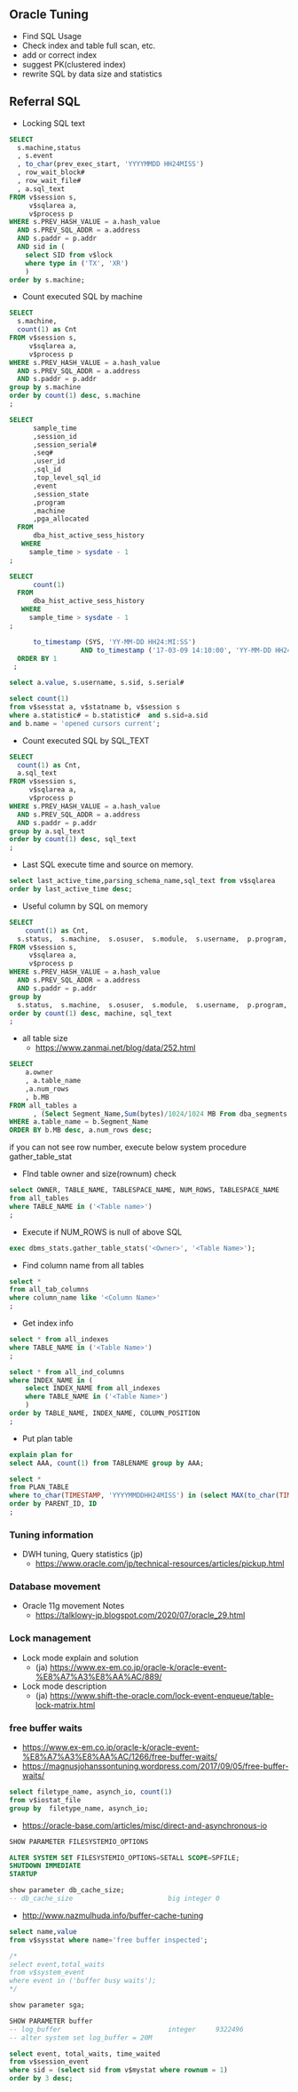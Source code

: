 ## Oracle Tuning

* Find SQL Usage
* Check index and table full scan, etc.
* add or correct index
* suggest PK(clustered index)
* rewrite SQL by data size and statistics

## Referral SQL

* Locking SQL text
```sql
SELECT
  s.machine,status
  , s.event
  , to_char(prev_exec_start, 'YYYYMMDD HH24MISS')
  , row_wait_block#
  , row_wait_file#
  , a.sql_text
FROM v$session s,
     v$sqlarea a,
     v$process p
WHERE s.PREV_HASH_VALUE = a.hash_value
  AND s.PREV_SQL_ADDR = a.address
  AND s.paddr = p.addr
  AND sid in (
  	select SID from v$lock
	where type in ('TX', 'XR')
	)
order by s.machine;
```

* Count executed SQL by machine
```sql
SELECT
  s.machine,
  count(1) as Cnt
FROM v$session s,
     v$sqlarea a,
     v$process p
WHERE s.PREV_HASH_VALUE = a.hash_value
  AND s.PREV_SQL_ADDR = a.address
  AND s.paddr = p.addr
group by s.machine
order by count(1) desc, s.machine
;
```

```sql
SELECT
      sample_time
      ,session_id
      ,session_serial#
      ,seq#
      ,user_id
      ,sql_id
      ,top_level_sql_id
      ,event
      ,session_state
      ,program
      ,machine
      ,pga_allocated
  FROM
      dba_hist_active_sess_history
   WHERE
     sample_time > sysdate - 1
;

SELECT
      count(1)
  FROM
      dba_hist_active_sess_history
   WHERE
     sample_time > sysdate - 1
;

      to_timestamp (SYS, 'YY-MM-DD HH24:MI:SS')
                  AND to_timestamp ('17-03-09 14:10:00', 'YY-MM-DD HH24:MI:SS')
  ORDER BY 1
 ;

select a.value, s.username, s.sid, s.serial#

select count(1)
from v$sesstat a, v$statname b, v$session s
where a.statistic# = b.statistic#  and s.sid=a.sid
and b.name = 'opened cursors current';

```

* Count executed SQL by SQL_TEXT
```sql
SELECT
  count(1) as Cnt,
  a.sql_text
FROM v$session s,
     v$sqlarea a,
     v$process p
WHERE s.PREV_HASH_VALUE = a.hash_value
  AND s.PREV_SQL_ADDR = a.address
  AND s.paddr = p.addr
group by a.sql_text
order by count(1) desc, sql_text
;
```
* Last SQL execute time and source on memory. 
```sql
select last_active_time,parsing_schema_name,sql_text from v$sqlarea
order by last_active_time desc;
```

* Useful column by SQL on memory
```sql
SELECT
    count(1) as Cnt,
  s.status,  s.machine,  s.osuser,  s.module,  s.username,  p.program,  a.sql_text
FROM v$session s,
     v$sqlarea a,
     v$process p
WHERE s.PREV_HASH_VALUE = a.hash_value
  AND s.PREV_SQL_ADDR = a.address
  AND s.paddr = p.addr
group by 
  s.status,  s.machine,  s.osuser,  s.module,  s.username,  p.program,  a.sql_text
order by count(1) desc, machine, sql_text
;
```

* all table size
  * https://www.zanmai.net/blog/data/252.html
```sql
SELECT 
	a.owner
	, a.table_name
	,a.num_rows
	, b.MB
FROM all_tables a
      , (Select Segment_Name,Sum(bytes)/1024/1024 MB From dba_segments Group By Segment_Name) b
WHERE a.table_name = b.Segment_Name
ORDER BY b.MB desc, a.num_rows desc;
```
if you can not see row number, execute below system procedure gather_table_stat

* FInd table owner and size(rownum) check
```sql
select OWNER, TABLE_NAME, TABLESPACE_NAME, NUM_ROWS, TABLESPACE_NAME
from all_tables 
where TABLE_NAME in ('<Table name>')
;
```

* Execute if NUM_ROWS is null of above SQL
```sql
exec dbms_stats.gather_table_stats('<Owner>', '<Table Name>');
```

* Find column name from all tables
```sql
select * 
from all_tab_columns
where column_name like '<Column Name>'
;
```

* Get index info
```sql
select * from all_indexes
where TABLE_NAME in ('<Table Name>')
;

select * from all_ind_columns
where INDEX_NAME in (
    select INDEX_NAME from all_indexes
    where TABLE_NAME in ('<Table Name>')
    )
order by TABLE_NAME, INDEX_NAME, COLUMN_POSITION
;
```
* Put plan table
```sql
explain plan for
select AAA, count(1) from TABLENAME group by AAA;

select * 
from PLAN_TABLE
where to_char(TIMESTAMP, 'YYYYMMDDHH24MISS') in (select MAX(to_char(TIMESTAMP, 'YYYYMMDDHH24MISS')) from PLAN_TABLE)
order by PARENT_ID, ID
;
```

### Tuning information

* DWH tuning, Query statistics (jp)
  * https://www.oracle.com/jp/technical-resources/articles/pickup.html

### Database movement

* Oracle 11g movement Notes
  * https://talklowy-jp.blogspot.com/2020/07/oracle_29.html

### Lock management

* Lock mode explain and solution
  * (ja) https://www.ex-em.co.jp/oracle-k/oracle-event-%E8%A7%A3%E8%AA%AC/889/
* Lock mode description
  * (ja) https://www.shift-the-oracle.com/lock-event-enqueue/table-lock-matrix.html

### free buffer waits 

* https://www.ex-em.co.jp/oracle-k/oracle-event-%E8%A7%A3%E8%AA%AC/1266/free-buffer-waits/
* https://magnusjohanssontuning.wordpress.com/2017/09/05/free-buffer-waits/

```sql
select filetype_name, asynch_io, count(1)
from v$iostat_file
group by  filetype_name, asynch_io;
```

* https://oracle-base.com/articles/misc/direct-and-asynchronous-io

```sql
SHOW PARAMETER FILESYSTEMIO_OPTIONS

ALTER SYSTEM SET FILESYSTEMIO_OPTIONS=SETALL SCOPE=SPFILE;
SHUTDOWN IMMEDIATE
STARTUP

show parameter db_cache_size;
-- db_cache_size                        big integer 0
```

* http://www.nazmulhuda.info/buffer-cache-tuning
```sql
select name,value
from v$sysstat where name='free buffer inspected';

/*
select event,total_waits
from v$system_event
where event in ('buffer busy waits');
*/

show parameter sga;

SHOW PARAMETER buffer
-- log_buffer                           integer     9322496
-- alter system set log_buffer = 20M

select event, total_waits, time_waited
from v$session_event
where sid = (select sid from v$mystat where rownum = 1)
order by 3 desc;

```

